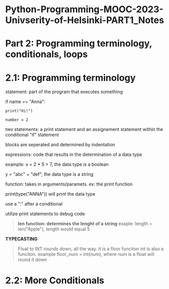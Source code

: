 # Python-Programming-MOOC-2023-Univserity-of-Helsinki-PART1_Notes
# Part 2: Programming terminology, conditionals, loops

# 2.1: Programming terminology

statement: part of the program that executes something

if name == "Anna":

    print("Hi!")

    number = 2

two statements: a print statement and an assignement statement within the conditional "if" statement

blocks are seperated and determined by indentation


expressions: code that results in the determination of a data type

example: x = 2 * 5 > 7, the data type is a boolean

y = "abc" + "def", the data type is a string

function: takes in arguments/paramets. ex: the print function

print(type("ANNA")) will print the data type 

use a ":" after a conditional 

utilize print statements to debug code

> **len function: determines the lenght of a string**
> exaple: length = len("Apple"), length would equal 5

**TYPECASTING**

> Float to INT rounds down, all the way. it is a floor funciton
> int is also a funciton. example floor_num = int(num), where num is a float will round it down

# 2.2: More Conditionals


